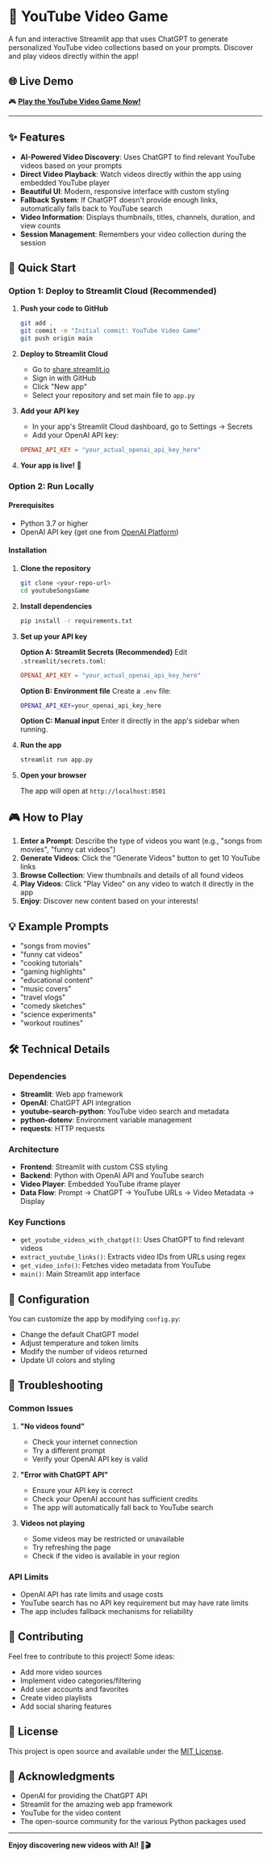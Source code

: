 # 🎵 YouTube Video Game

A fun and interactive Streamlit app that uses ChatGPT to generate personalized YouTube video collections based on your prompts. Discover and play videos directly within the app!

## 🌐 **Live Demo**

🎮 **[Play the YouTube Video Game Now!](https://youtubesongsgame.streamlit.app/)**

---

## ✨ Features

- **AI-Powered Video Discovery**: Uses ChatGPT to find relevant YouTube videos based on your prompts
- **Direct Video Playback**: Watch videos directly within the app using embedded YouTube player
- **Beautiful UI**: Modern, responsive interface with custom styling
- **Fallback System**: If ChatGPT doesn't provide enough links, automatically falls back to YouTube search
- **Video Information**: Displays thumbnails, titles, channels, duration, and view counts
- **Session Management**: Remembers your video collection during the session

## 🚀 Quick Start

### Option 1: Deploy to Streamlit Cloud (Recommended)

1. **Push your code to GitHub**
   ```bash
   git add .
   git commit -m "Initial commit: YouTube Video Game"
   git push origin main
   ```

2. **Deploy to Streamlit Cloud**
   - Go to [share.streamlit.io](https://share.streamlit.io)
   - Sign in with GitHub
   - Click "New app"
   - Select your repository and set main file to `app.py`

3. **Add your API key**
   - In your app's Streamlit Cloud dashboard, go to Settings → Secrets
   - Add your OpenAI API key:
   ```toml
   OPENAI_API_KEY = "your_actual_openai_api_key_here"
   ```

4. **Your app is live!** 🎉

### Option 2: Run Locally

#### Prerequisites
- Python 3.7 or higher
- OpenAI API key (get one from [OpenAI Platform](https://platform.openai.com/api-keys))

#### Installation

1. **Clone the repository**
   ```bash
   git clone <your-repo-url>
   cd youtubeSongsGame
   ```

2. **Install dependencies**
   ```bash
   pip install -r requirements.txt
   ```

3. **Set up your API key**
   
   **Option A: Streamlit Secrets (Recommended)**
   Edit `.streamlit/secrets.toml`:
   ```toml
   OPENAI_API_KEY = "your_actual_openai_api_key_here"
   ```
   
   **Option B: Environment file**
   Create a `.env` file:
   ```bash
   OPENAI_API_KEY=your_openai_api_key_here
   ```
   
   **Option C: Manual input**
   Enter it directly in the app's sidebar when running.

4. **Run the app**
   ```bash
   streamlit run app.py
   ```

5. **Open your browser**
   
   The app will open at `http://localhost:8501`

## 🎮 How to Play

1. **Enter a Prompt**: Describe the type of videos you want (e.g., "songs from movies", "funny cat videos")
2. **Generate Videos**: Click the "Generate Videos" button to get 10 YouTube links
3. **Browse Collection**: View thumbnails and details of all found videos
4. **Play Videos**: Click "Play Video" on any video to watch it directly in the app
5. **Enjoy**: Discover new content based on your interests!

## 💡 Example Prompts

- "songs from movies"
- "funny cat videos"
- "cooking tutorials"
- "gaming highlights"
- "educational content"
- "music covers"
- "travel vlogs"
- "comedy sketches"
- "science experiments"
- "workout routines"

## 🛠️ Technical Details

### Dependencies

- **Streamlit**: Web app framework
- **OpenAI**: ChatGPT API integration
- **youtube-search-python**: YouTube video search and metadata
- **python-dotenv**: Environment variable management
- **requests**: HTTP requests

### Architecture

- **Frontend**: Streamlit with custom CSS styling
- **Backend**: Python with OpenAI API and YouTube search
- **Video Player**: Embedded YouTube iframe player
- **Data Flow**: Prompt → ChatGPT → YouTube URLs → Video Metadata → Display

### Key Functions

- `get_youtube_videos_with_chatgpt()`: Uses ChatGPT to find relevant videos
- `extract_youtube_links()`: Extracts video IDs from URLs using regex
- `get_video_info()`: Fetches video metadata from YouTube
- `main()`: Main Streamlit app interface

## 🔧 Configuration

You can customize the app by modifying `config.py`:

- Change the default ChatGPT model
- Adjust temperature and token limits
- Modify the number of videos returned
- Update UI colors and styling

## 🚨 Troubleshooting

### Common Issues

1. **"No videos found"**
   - Check your internet connection
   - Try a different prompt
   - Verify your OpenAI API key is valid

2. **"Error with ChatGPT API"**
   - Ensure your API key is correct
   - Check your OpenAI account has sufficient credits
   - The app will automatically fall back to YouTube search

3. **Videos not playing**
   - Some videos may be restricted or unavailable
   - Try refreshing the page
   - Check if the video is available in your region

### API Limits

- OpenAI API has rate limits and usage costs
- YouTube search has no API key requirement but may have rate limits
- The app includes fallback mechanisms for reliability

## 🤝 Contributing

Feel free to contribute to this project! Some ideas:

- Add more video sources
- Implement video categories/filtering
- Add user accounts and favorites
- Create video playlists
- Add social sharing features

## 📄 License

This project is open source and available under the [MIT License](LICENSE).

## 🙏 Acknowledgments

- OpenAI for providing the ChatGPT API
- Streamlit for the amazing web app framework
- YouTube for the video content
- The open-source community for the various Python packages used

---

**Enjoy discovering new videos with AI! 🎵🎬**